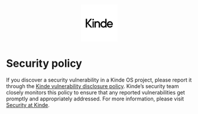 <p align="center">
  <a href="https://kinde.com" target="_blank" rel="noopener noreferrer">
    <picture>
      <source media="(prefers-color-scheme: dark)" srcset="kinde_logo_dark.jpg">
      <img src="kinde_logo_light.jpg" height="100">
    </picture>
  </a>
</p>

# Security policy

If you discover a security vulnerability in a Kinde OS project, please report it through the [Kinde vulnerability disclosure policy](https://kinde.com/docs/important-information/vulnerability-disclosure-policy/). Kinde’s security team closely monitors this policy to ensure that any reported vulnerabilities get promptly and appropriately addressed. For more information, please visit [Security at Kinde](https://kinde.com/docs/important-information/security-at-kinde/).
